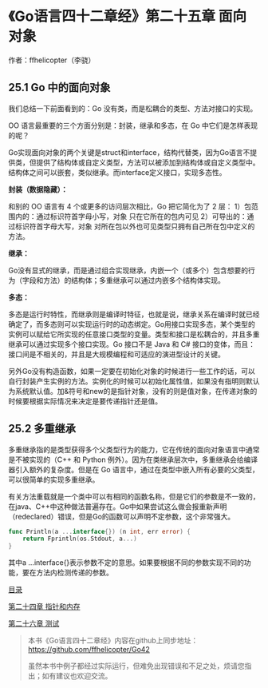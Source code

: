 # 《Go语言四十二章经》第二十五章 面向对象

作者：ffhelicopter（李骁）

## 25.1 Go 中的面向对象

我们总结一下前面看到的：Go 没有类，而是松耦合的类型、方法对接口的实现。

OO 语言最重要的三个方面分别是：封装，继承和多态，在 Go 中它们是怎样表现的呢？

Go实现面向对象的两个关键是struct和interface，结构代替类，因为Go语言不提供类，但提供了结构体或自定义类型，方法可以被添加到结构体或自定义类型中。结构体之间可以嵌套，类似继承。而interface定义接口，实现多态性。

**封装（数据隐藏）：**

和别的 OO 语言有 4 个或更多的访问层次相比，Go 把它简化为了 2 层：
    1）包范围内的：通过标识符首字母小写，对象 只在它所在的包内可见
    2）可导出的：通过标识符首字母大写，对象 对所在包以外也可见类型只拥有自己所在包中定义的方法。

**继承：**

Go没有显式的继承，而是通过组合实现继承，内嵌一个（或多个）包含想要的行为（字段和方法）的结构体；多重继承可以通过内嵌多个结构体实现。

**多态：**

多态是运行时特性，而继承则是编译时特征，也就是说，继承关系在编译时就已经确定了，而多态则可以实现运行时的动态绑定。Go用接口实现多态，某个类型的实例可以赋给它所实现的任意接口类型的变量。类型和接口是松耦合的，并且多重继承可以通过实现多个接口实现。Go 接口不是 Java 和 C# 接口的变体，而且：接口间是不相关的，并且是大规模编程和可适应的演进型设计的关键。

另外Go没有构造函数，如果一定要在初始化对象的时候进行一些工作的话，可以自行封装产生实例的方法。实例化的时候可以初始化属性值，如果没有指明则默认为系统默认值。加&符号和new的是指针对象，没有的则是值对象，在传递对象的时候要根据实际情况来决定是要传递指针还是值。


## 25.2 多重继承

多重继承指的是类型获得多个父类型行为的能力，它在传统的面向对象语言中通常是不被实现的（C++ 和 Python 例外）。因为在类继承层次中，多重继承会给编译器引入额外的复杂度。但是在 Go 语言中，通过在类型中嵌入所有必要的父类型，可以很简单的实现多重继承。

有关方法重载就是一个类中可以有相同的函数名称，但是它们的参数是不一致的，在java、C++中这种做法普遍存在。Go中如果尝试这么做会报重新声明（redeclared）错误，但是Go的函数可以声明不定参数，这个非常强大。

```go
func Println(a ...interface{}) (n int, err error) {
	return Fprintln(os.Stdout, a...)
}
```

其中a ...interface{}表示参数不定的意思。如果要根据不同的参数实现不同的功能，要在方法内检测传递的参数。



[目录](https://github.com/ffhelicopter/Go42/blob/master/SUMMARY.md)

[第二十四章 指针和内存](https://github.com/ffhelicopter/Go42/blob/master/content/42_24_pointer.md)

[第二十六章 测试](https://github.com/ffhelicopter/Go42/blob/master/content/42_26_testing.md)



>本书《Go语言四十二章经》内容在github上同步地址：https://github.com/ffhelicopter/Go42
>
>
>虽然本书中例子都经过实际运行，但难免出现错误和不足之处，烦请您指出；如有建议也欢迎交流。
